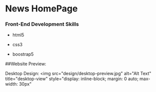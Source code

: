 # News HomePage

### Front-End Development Skills

- html5

- css3

- boostrap5

##Website Preview:

Desktop Design:
<img
src="design/desktop-preview.jpg"
alt="Alt Text"
title="desktop-view"
style="display: inline-block; margin: 0 auto; max-width: 30px"
>